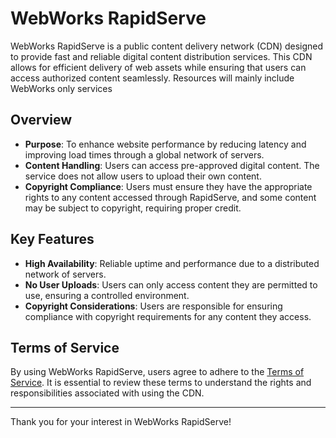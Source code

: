 # WebWorks RapidServe

WebWorks RapidServe is a public content delivery network (CDN) designed to provide fast and reliable digital content distribution services. This CDN allows for efficient delivery of web assets while ensuring that users can access authorized content seamlessly. Resources will mainly include WebWorks only services

## Overview

- **Purpose**: To enhance website performance by reducing latency and improving load times through a global network of servers.
- **Content Handling**: Users can access pre-approved digital content. The service does not allow users to upload their own content.
- **Copyright Compliance**: Users must ensure they have the appropriate rights to any content accessed through RapidServe, and some content may be subject to copyright, requiring proper credit.

## Key Features

- **High Availability**: Reliable uptime and performance due to a distributed network of servers.
- **No User Uploads**: Users can only access content they are permitted to use, ensuring a controlled environment.
- **Copyright Considerations**: Users are responsible for ensuring compliance with copyright requirements for any content they access.

## Terms of Service

By using WebWorks RapidServe, users agree to adhere to the [Terms of Service](https://cdn.webworkshub.online/terms.php). It is essential to review these terms to understand the rights and responsibilities associated with using the CDN.

---

Thank you for your interest in WebWorks RapidServe!